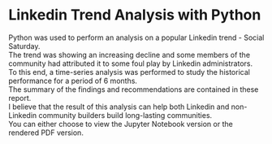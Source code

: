# Linkedin Trend Analysis with Python
Python was used to perform an analysis on a popular Linkedin trend - Social Saturday.</br>
The trend was showing an increasing decline and some members of the community had attributed it to some foul play by Linkedin administrators.</br>
To this end, a time-series analysis was performed to study the historical performance for a period of 6 months.</br>
The summary of the findings and recommendations are contained in these report.</br>
I believe that the result of this analysis can help both Linkedin and non-Linkedin community builders build long-lasting communities.</br>
You can either choose to view the Jupyter Notebook version or the rendered PDF version.</br>
